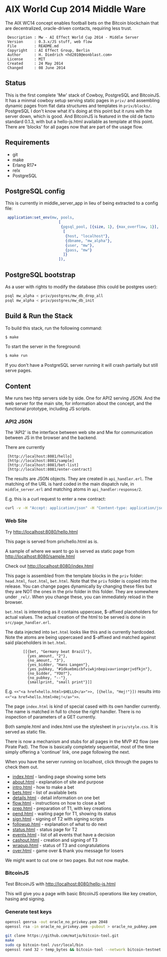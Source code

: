 AIX World Cup 2014 Middle Ware
==============================

The AIX WC14 concept enables football bets on the Bitcoin blockchain that are decentralized, oracle-driven contacts, requiring less trust.

     Description : Mw - AI Effect World Cup 2014 - Middle Server
     Version     : 0.3.x/JS stuff, web flow
     File        : README.md
     Copyright   : AI Effect Group, Berlin
     Author      : H. Diedrich <hd2010@eonblast.com>
     License     : MIT
     Created     : 24 May 2014
     Changed     : 08 June 2014

Status
------

This is the first complete 'Mw' stack of Cowboy, PostgreSQL and BitcoinJS. It has a minmal cowboy setup serving static pages in `priv/` and assembling dynamic pages from flat data structures and templates in `priv/blocks/`. PostgreSQL I don't know what it's doing at this point but it runs with the server down, which is good. And BitcoinJS is featured in the old de facto standard 0.1.3, with but a hello-js.html available as template at this point. There are 'blocks' for all
pages now that are part of the usage flow.

Requirements
------------

* git
* make
* Erlang R17*
* relx
* PostgreSQL

PostgreSQL config
-----------------

This is currently in middle_server_app in lieu of being extracted to a config file:

``` erlang
 application:set_env(mw, pools,
                        [
                         {pgsql_pool, [{size, 1}, {max_overflow, 1}],
                          [
                           {host, "localhost"},
                           {dbname, "mw_alpha"},
                           {user, "mw"},
                           {pass, "mw"}
                          ]}
                        ]),
```

PostgreSQL bootstrap
--------------------
As a user with rights to modify the database (this could be postgres user):

``` bash
psql mw_alpha < priv/postgres/mw_db_drop_all
psql mw_alpha < priv/postgres/mw_db_init
```

Build & Run the Stack
---------------------

To build this stack, run the following command:

``` bash
$ make
```

To start the server in the foreground:

``` bash
$ make run
```

If you don't have a PostgreSQL server running it will crash partially but still
serve pages.

Content
-------

Mw runs two http servers side by side. One for API2 serving JSON. And the web server for the main site, for information about the concept, and the functional prototype, including JS scripts.


### API2 JSON

The 'API2' is the interface between web site and Mw for communication between JS in the browser and the backend.

There are currently

     [http://localhost:8081/hello]
     [http://localhost:8081/sample]
     [http://localhost:8081/bet-list]
     [http://localhost:8081/enter-contract]

The results are JSON objects. They are created in `api_handler.erl`. The matching of the URL is hard coded in the main dispatch rule, in `middle_server.erl` and matching atoms in `api_handler:response/2`.

E.g. this is a curl request to enter a new contract:

``` bash
curl -v -H "Accept: application/json" -H "Content-type: application/json" -X GET -d '{"ec_pubkey":"cafebabe", "rsa_pubkey":"cafebabe"}'  http://localhost:8081/enter-contract/42
```


### Web Site

Try [http://localhost:8080/hello.html](http://localhost:8080/hello.html)

This page is served from priv/hello.html as is.


A sample of where we want to go is served as static page from
[http://localhost:8080/sample.html](http://localhost:8080/sample.html)


Check out [http://localhost:8080/index.html](http://localhost:8080/index.html)

This page is assembled from the template blocks in the `priv` folder: `head.html`, `foot.html`, `bet.html`. Note that the `priv` folder is copied into the release. You can change pages dynamically by changing these files but they are NOT the ones in the priv folder in this folder. They are somewhere under `_rel/`. When you change these, you can immediately reload in the browser.

`bet.html` is interesting as it contains uppercase, $-affixed placeholders for actual values. The actual creation of the html to be served is done in `src/page_handler.erl`.

The data injected into `bet.html` looks like this and is currently hardcoded. Note the atoms are being uppercased and $-affixed and matched against said placeholders in `bet.html`.

```
        [[{bet, "Germany beat Brazil"},
          {yes_amount, "2"},
          {no_amount, "3"},
          {yes_bidder, "Hans Langen"},
          {yes_pubkey, "#1dkuebmicbfviwkjnbepivavriongerjvdfkjn"},
          {no_bidder, "YOU?"},
          {no_pubkey, "--"},
          {smallprint, "small print"}]]
```

E.g. `<<"<a href=hello.html>$HELLO</a>">>, [{hello, "Hej!"}])` results into `<<"<a href=hello.html>Hej!</a>">>`.

The page `index.html` is kind of special cased with its own handler currently. The name is matched in full to chose the right handler. There is no inspection of parameters of a GET currently.

Both sample.html and index.html use the stylesheet in `priv/style.css`. It is served as static file.

There is now a mechanism and stubs for all pages in the MVP #2 flow (see Pirate Pad). The flow is basically completely sequential, most of the time simply offering a 'continue' link, one page following the next.

When you have the server running on localhost, click through the pages to check them out.

 * [index.html](http://localhost:8080/index.html)       - landing page showing some bets
 * [about.html](http://localhost:8080/about.html)       - explanation of site and purpose
 * [intro.html](http://localhost:8080/intro.html)       - how to make a bet
 * [bets.html](http://localhost:8080/bets.html)         - list of available bets
 * [details.html](http://localhost:8080/details.html)   - detail information on one bet
 * [flow.html](http://localhost:8080/flow.html)         - instructions on how to close a bet
 * [prep.html](http://localhost:8080/prep.html)         - preparation of T1, with key creations
 * [pend.html](http://localhost:8080/pend.html)         - waiting page for T1, showing its status
 * [sign.html](http://localhost:8080/sign.html)         - signing of T2 with signing scripts
 * [followup.html](http://localhost:8080/followup.html) - explanation of what to do next
 * [status.html](http://localhost:8080/status.html)     - status page for T2
 * [events.html](http://localhost:8080/events.html)     - list of all events that have a decision
 * [cashout.html](http://localhost:8080/cashout.html)   - creation and signing of T3
 * [wrapup.html](http://localhost:8080/wrapup.html)     - status of T3 and congratulations
 * [over.html](http://localhost:8080/over.html)         - game over & thank you message for losers

We might want to cut one or two pages. But not now maybe.


### BitcoinJS

Test BitcoinJS with [http://localhost:8080/hello-js.html](http://localhost:8080/hello-js.html)

This will give you a page with basic BitcoinJS operations like key creation,
hasing and signing.

### Generate test keys

``` bash
openssl genrsa -out oracle_no_privkey.pem 2048
openssl rsa -in oracle_no_privkey.pem -pubout > oracle_no_pubkey.pem
```

``` bash
git clone https://github.com/matja/bitcoin-tool.git
make
sudo cp bitcoin-tool /usr/local/bin
openssl rand 32 > temp_bytes && bitcoin-tool --network bitcoin-testnet --input-type private-key --input-format raw --input-file temp_bytes --output-type private-key --output-format base58check --public-key-compression compressed > ec_privkey && bitcoin-tool --network bitcoin-testnet --input-type private-key --input-format raw --input-file temp_bytes --output-type public-key --output-format base58check --public-key-compression compressed > ec_pubkey && rm -f temp_bytes
```
